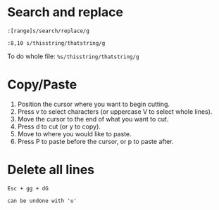 # Search and replace

```
:[range]s/search/replace/g

:8,10 s/thisstring/thatstring/g
```

To do whole file: `%s/thisstring/thatstring/g`


# Copy/Paste

1. Position the cursor where you want to begin cutting.
2. Press v to select characters (or uppercase V to select whole lines).
3. Move the cursor to the end of what you want to cut.
4. Press d to cut (or y to copy).
5. Move to where you would like to paste.
6. Press P to paste before the cursor, or p to paste after.

# Delete all lines

```
Esc + gg + dG

can be undone with 'u'
```